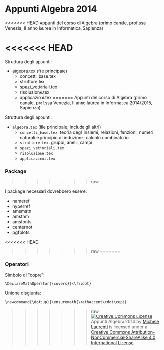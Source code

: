 Appunti Algebra 2014
====================

<<<<<<< HEAD
Appunti del corso di Algebra (primo canale, prof.ssa Venezia, II anno laurea in Informatica, Sapienza)

<<<<<<< HEAD
=======
Struttura degli appunti:
- algebra.tex (file principale)
    - concetti_base.tex
    - strutture.tex
    - spazi_vettoriali.tex
    - risoluzione.tex
    - applicazioni.tex
=======
Appunti del corso di Algebra (primo canale, prof.ssa Venezia, II anno laurea in Informatica 2014/2015, Sapienza)

Struttura degli appunti:
- `algebra.tex` (file principale, include gli altri)
    - `concetti_base.tex`: teoria degli insiemi, relazioni, funzioni, numeri naturali e principio di induzione, calcolo combinatorio
    - `strutture.tex`: gruppi, anelli, campi
    - `spazi_vettoriali.tex`
    - `risoluzione.tex`
    - `applicazioni.tex`

### Package
>>>>>>> raw

I package necessari dovrebbero essere:
- nameref
- hyperref
- amsmath
- amsthm
- amsfonts
- centernot
- pgfplots

<<<<<<< HEAD

>>>>>>> raw
=======
### Operatori

Simbolo di "copre":

    \DeclareMathOperator{\covers}{<\!\cdot}

Unione disgiunta:

    \newcommand{\dotcup}{\ensuremath{\mathaccent\cdot\cup}}



>>>>>>> raw
<a rel="license" href="http://creativecommons.org/licenses/by-nc-sa/4.0/"><img alt="Creative Commons License" style="border-width:0" src="https://i.creativecommons.org/l/by-nc-sa/4.0/88x31.png" /></a><br /><span xmlns:dct="http://purl.org/dc/terms/" href="http://purl.org/dc/dcmitype/Text" property="dct:title" rel="dct:type">Appunti Algebra 2014</span> by <a xmlns:cc="http://creativecommons.org/ns#" href="http://asmeikal.me" property="cc:attributionName" rel="cc:attributionURL">Michele Laurenti</a> is licensed under a <a rel="license" href="http://creativecommons.org/licenses/by-nc-sa/4.0/">Creative Commons Attribution-NonCommercial-ShareAlike 4.0 International License</a>.
